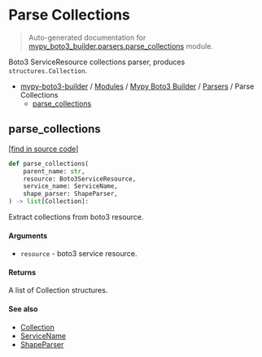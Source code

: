 # Parse Collections

> Auto-generated documentation for [mypy_boto3_builder.parsers.parse_collections](https://github.com/vemel/mypy_boto3_builder/blob/main/mypy_boto3_builder/parsers/parse_collections.py) module.

Boto3 ServiceResource collections parser, produces `structures.Collection`.

- [mypy-boto3-builder](../../README.md#mypy_boto3_builder) / [Modules](../../MODULES.md#mypy-boto3-builder-modules) / [Mypy Boto3 Builder](../index.md#mypy-boto3-builder) / [Parsers](index.md#parsers) / Parse Collections
    - [parse_collections](#parse_collections)

## parse_collections

[[find in source code]](https://github.com/vemel/mypy_boto3_builder/blob/main/mypy_boto3_builder/parsers/parse_collections.py#L17)

```python
def parse_collections(
    parent_name: str,
    resource: Boto3ServiceResource,
    service_name: ServiceName,
    shape_parser: ShapeParser,
) -> list[Collection]:
```

Extract collections from boto3 resource.

#### Arguments

- `resource` - boto3 service resource.

#### Returns

A list of Collection structures.

#### See also

- [Collection](../structures/collection.md#collection)
- [ServiceName](../service_name.md#servicename)
- [ShapeParser](shape_parser.md#shapeparser)
